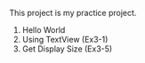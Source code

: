 This project is my practice project.

1. Hello World
2. Using TextView (Ex3-1)
3. Get Display Size (Ex3-5)
